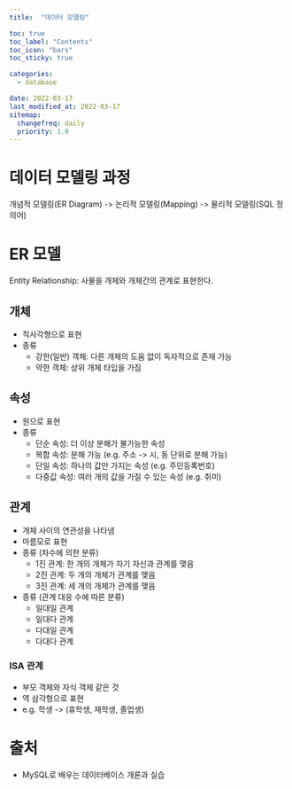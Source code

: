 ```yaml
---
title:  "데이터 모델링"

toc: true
toc_label: "Contents"
toc_icon: "bars"
toc_sticky: true

categories:
  - database

date: 2022-03-17
last_modified_at: 2022-03-17
sitemap:
  changefreq: daily
  priority: 1.0
---
```


# 데이터 모델링 과정

개념적 모델링(ER Diagram) -> 논리적 모델링(Mapping) -> 물리적 모델링(SQL 정의어)

# ER 모델

Entity Relationship: 사물을 개체와 개체간의 관계로 표현한다.

## 개체

* 직사각형으로 표현
* 종류
  * 강한(일반) 객체: 다른 개체의 도움 없이 독자적으로 존재 가능
  * 약한 객체: 상위 개체 타입을 가짐

## 속성

* 원으로 표현
* 종류
  * 단순 속성: 더 이상 분해가 불가능한 속성
  * 복합 속성: 분해 가능 (e.g. 주소 -> 시, 동 단위로 분해 가능)
  * 단일 속성: 하나의 값만 가지는 속성 (e.g. 주민등록번호)
  * 다중값 속성: 여러 개의 값을 가질 수 있는 속성 (e.g. 취미)

## 관계

* 개체 사이의 연관성을 나타냄
* 마름모로 표현
* 종류 (차수에 의한 분류)
  * 1진 관계: 한 개의 개체가 자기 자신과 관계를 맺음
  * 2진 관계: 두 개의 개체가 관계를 맺음
  * 3진 관계: 세 개의 개체가 관계를 맺음
* 종류 (관계 대응 수에 따른 분류)
  * 일대일 관계
  * 일대다 관계
  * 다대일 관계
  * 다대다 관계

### ISA 관계

* 부모 객체와 자식 객체 같은 것
* 역 삼각형으로 표현
* e.g. 학생 -> (휴학생, 재학생, 졸업생)

# 출처

* MySQL로 배우는 데이터베이스 개론과 실습

